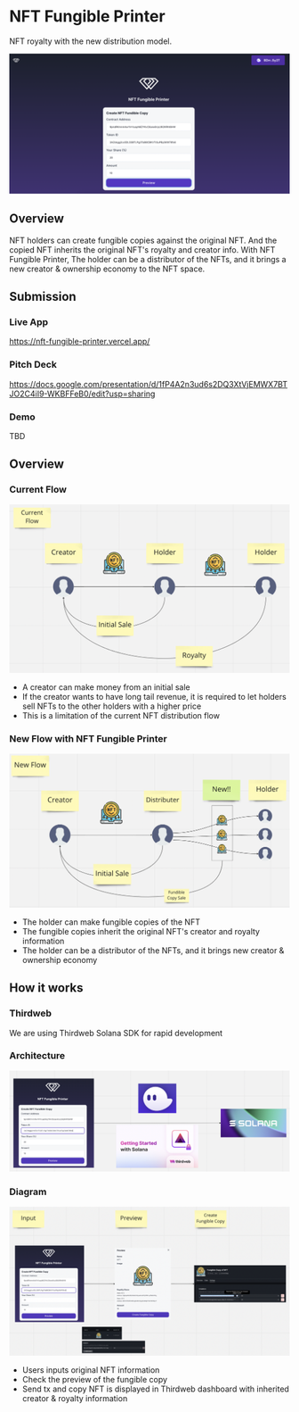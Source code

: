 # NFT Fungible Printer

NFT royalty with the new distribution model.

![top](./docs/top.png)

## Overview

NFT holders can create fungible copies against the original NFT.
And the copied NFT inherits the original NFT's royalty and creator info. With NFT Fungible Printer, The holder can be a distributor of the NFTs, and it brings a new creator & ownership economy to the NFT space.

## Submission

### Live App

https://nft-fungible-printer.vercel.app/

### Pitch Deck

https://docs.google.com/presentation/d/1fP4A2n3ud6s2DQ3XtVjEMWX7BTJO2C4iI9-WKBFFeB0/edit?usp=sharing

### Demo

TBD

## Overview

### Current Flow

![current-flow](./docs/current-flow.png)

- A creator can make money from an initial sale
- If the creator wants to have long tail revenue, it is required to let holders sell NFTs to the other holders with a higher price
- This is a limitation of the current NFT distribution flow

### New Flow with NFT Fungible Printer

![new-flow](./docs/new-flow.png)

- The holder can make fungible copies of the NFT
- The fungible copies inherit the original NFT's creator and royalty information
- The holder can be a distributor of the NFTs, and it brings new creator & ownership economy

## How it works

### Thirdweb

We are using Thirdweb Solana SDK for rapid development

### Architecture

![architecture](./docs/architecture.png)

### Diagram

![how-it-works](./docs/how-it-works.png)

- Users inputs original NFT information
- Check the preview of the fungible copy
- Send tx and copy NFT is displayed in Thirdweb dashboard with inherited creator & royalty information
